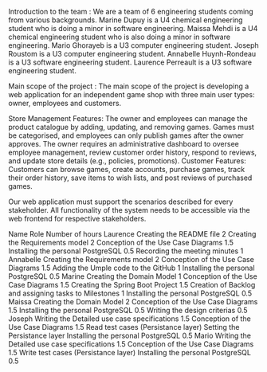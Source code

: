 Introduction to the team : 
We are a team of 6 engineering students coming from various backgrounds. 
Marine Dupuy is a U4 chemical engineering student who is doing a minor in software engineering. 
Maissa Mehdi is a U4 chemical engineering student who is also doing a minor in software engineering. 
Mario Ghorayeb is a U3 computer engineering student. 
Joseph Roustom is a U3 computer engineering student. 
Annabelle Huynh-Rondeau is a U3 software engineering student.
Laurence Perreault is a U3 software engineering student. 

Main scope of the project : 
The main scope of the project is developing a web application for an independent game shop with three main user types: owner, employees and customers. 

Store Management Features:
The owner and employees can manage the product catalogue by adding, updating, and removing games.
Games must be categorised, and employees can only publish games after the owner approves.
The owner requires an administrative dashboard to oversee employee management, review customer order history, respond to reviews, and update store details (e.g., policies, promotions).
Customer Features:
Customers can browse games, create accounts, purchase games, track their order history, save items to wish lists, and post reviews of purchased games.

Our web application must support the scenarios described for every stakeholder. All functionality of the system needs to be accessible via the web frontend for respective stakeholders.


Name                                        Role                                        Number of hours
Laurence                         Creating the README file                                      2
                                Creating the Requirements model                                2
                              Conception of the Use Case Diagrams                             1.5
                              Installing the personal PostgreSQL                              0.5
                                  Recording the meeting minutes                                1
Annabelle                       Creating the Requirements model                                2
                              Conception of the Use Case Diagrams                             1.5
                              Adding the Umple code to the GitHub                              1
                                Installing the personal PostgreSQL                            0.5
Marine                            Creating the Domain Model                                    1
                              Conception of the Use Case Diagrams                              1.5
                                Creating the Spring Boot Project                               1.5
                          Creation of Backlog and assigning tasks to Milestones                  1
                                Installing the personal PostgreSQL                             0.5
Maissa                              Creating the Domain Model                                    2
                                Conception of the Use Case Diagrams                             1.5
                                Installing the personal PostgreSQL                              0.5
                                    Writing the design criterias                                0.5
Joseph                     Writing the Detailed use case specifications                         1.5
                                Conception of the Use Case Diagrams                             1.5
                              Read test cases (Persistance layer)
                                Setting the Persistance layer
                                Installing the personal PostgreSQL                               0.5
Mario                         Writing the Detailed use case specifications                      1.5
                                Conception of the Use Case Diagrams                             1.5
                                  Write test cases (Persistance layer)
                                  Installing the personal PostgreSQL                            0.5


